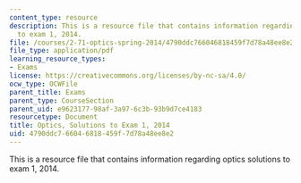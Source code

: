 ```yaml
---
content_type: resource
description: This is a resource file that contains information regarding optics solutions
  to exam 1, 2014.
file: /courses/2-71-optics-spring-2014/4790ddc766046818459f7d78a48ee8e2_MIT2_71S14_s14_quiz1_sols.pdf
file_type: application/pdf
learning_resource_types:
- Exams
license: https://creativecommons.org/licenses/by-nc-sa/4.0/
ocw_type: OCWFile
parent_title: Exams
parent_type: CourseSection
parent_uid: e9623177-98af-3a97-6c3b-93b9d7ce4183
resourcetype: Document
title: Optics, Solutions to Exam 1, 2014
uid: 4790ddc7-6604-6818-459f-7d78a48ee8e2
---
```

This is a resource file that contains information regarding optics solutions to exam 1, 2014.